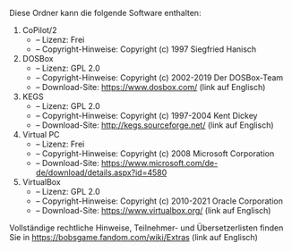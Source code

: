 ﻿Diese Ordner kann die folgende Software enthalten:

1. CoPilot/2
   - – Lizenz: Frei
   - – Copyright-Hinweise: Copyright (c) 1997 Siegfried Hanisch
2. DOSBox
   - – Lizenz: GPL 2.0
   - – Copyright-Hinweise: Copyright (c) 2002-2019 Der DOSBox-Team
   - – Download-Site: https://www.dosbox.com/ (link auf Englisch)
3. KEGS
   - – Lizenz: GPL 2.0
   - – Copyright-Hinweise: Copyright (c) 1997-2004 Kent Dickey
   - – Download-Site: http://kegs.sourceforge.net/ (link auf Englisch)
4. Virtual PC
   - – Lizenz: Frei
   - – Copyright-Hinweise: Copyright (c) 2008 Microsoft Corporation
   - – Download-Site: https://www.microsoft.com/de-de/download/details.aspx?id=4580
5. VirtualBox
   - – Lizenz: GPL 2.0
   - – Copyright-Hinweise: Copyright (c) 2010-2021 Oracle Corporation
   - – Download-Site: https://www.virtualbox.org/ (link auf Englisch)

Vollständige rechtliche Hinweise, Teilnehmer- und Übersetzerlisten finden Sie in https://bobsgame.fandom.com/wiki/Extras (link auf Englisch)
